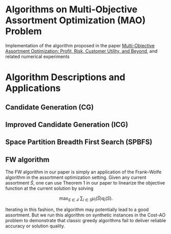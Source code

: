 # Algorithms on Multi-Objective Assortment Optimization (MAO) Problem
Implementation of the algorithm proposed in the paper [Multi-Objective Assortment Optimization: Profit, Risk, Customer Utility, and Beyond](https://papers.ssrn.com/sol3/papers.cfm?abstract_id=4425135), and related numerical experiments


# Algorithm Descriptions and Applications
## Candidate Generation (CG)

## Improved Candidate Generation (ICG)

## Space Partition Breadth First Search (SPBFS)

## FW algorithm
The FW algorithm in our paper is simply an application of the Frank–Wolfe algorithm in the assortment optimization setting. 
Given any current assortment $\tilde{S}$, one can use Theorem 1 in our paper to linearize the objective function at the current solution by solving
```math
\max_{S\in\mathcal{F}}\,\sum_{i\in S}\mu_i(\tilde{S})q_i(S).
```
Iterating in this fashion, the algorithm may potentially lead to a good assortment. 
But we run this algorithm on synthetic instances in the Cost-AO problem to demonstrate that classic greedy algorithms fail to deliver reliable accuracy or solution quality.

